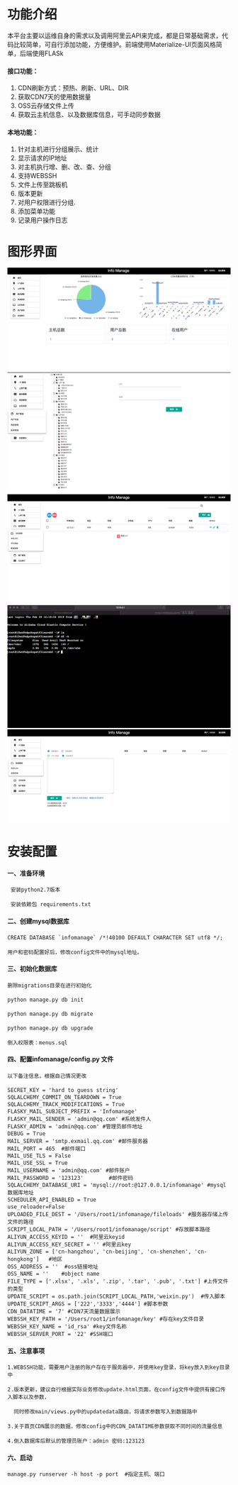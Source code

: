 # 功能介绍
本平台主要以运维自身的需求以及调用阿里云API来完成，都是日常基础需求，代码比较简单，可自行添加功能，方便维护。前端使用Materialize-UI页面风格简单，后端使用FLASk
#### 接口功能：
1. CDN刷新方式：预热、刷新、URL、DIR
2. 获取CDN7天的使用数据量
3. OSS云存储文件上传
4. 获取云主机信息、以及数据库信息，可手动同步数据
#### 本地功能：
1. 针对主机进行分组展示、统计
2. 显示请求的IP地址
3. 对主机执行增、删、改、查、分组
4. 支持WEBSSH
5. 文件上传至跳板机
6. 版本更新
7. 对用户权限进行分组.
8. 添加菜单功能
9. 记录用户操作日志
# 图形界面
![image](https://github.com/Myrecord/infomanage/blob/master/1.png)
![image](https://github.com/Myrecord/infomanage/blob/master/2.png)
![image](https://github.com/Myrecord/infomanage/blob/master/3.png)
![image](https://github.com/Myrecord/infomanage/blob/master/4.png)
![image](https://github.com/Myrecord/infomanage/blob/master/5.png)
# 安装配置
#### 一、准备环境
```
 安装python2.7版本
 
 安装依赖包 requirements.txt

 ```
#### 二、创建mysql数据库
```
CREATE DATABASE `infomanage` /*!40100 DEFAULT CHARACTER SET utf8 */;

用户和密码配置好后，修改config文件中的mysql地址。
```


#### 三、初始化数据库
```
删除migrations目录在进行初始化

python manage.py db init

python manage.py db migrate

python manage.py db upgrade

倒入权限表：menus.sql
```
#### 四、配置infomanage/config.py 文件
```
以下备注信息，根据自己情况更改

SECRET_KEY = 'hard to guess string'
SQLALCHEMY_COMMIT_ON_TEARDOWN = True
SQLALCHEMY_TRACK_MODIFICATIONS = True
FLASKY_MAIL_SUBJECT_PREFIX = 'Infomanage'
FLASKY_MAIL_SENDER = 'admin@qq.com' #系统发件人
FLASKY_ADMIN = 'admin@qq.com' #管理员邮件地址
DEBUG = True
MAIL_SERVER = 'smtp.exmail.qq.com' #邮件服务器
MAIL_PORT = 465  #邮件端口
MAIL_USE_TLS = False 
MAIL_USE_SSL = True 
MAIL_USERNAME = 'admin@qq.com' #邮件账户
MAIL_PASSWORD = '123123'		#邮件密码
SQLALCHEMY_DATABASE_URI = 'mysql://root:@127.0.0.1/infomanage' #mysql数据库地址
SCHEDULER_API_ENABLED = True
use_reloader=False
UPLOADED_FILE_DEST = '/Users/root1/infomanage/fileloads' #服务器存储上传文件的路径
SCRIPT_LOCAL_PATH = '/Users/root1/infomanage/script' #存放脚本路径
ALIYUN_ACCESS_KEYID = ''  #阿里云keyid
ALIYUN_ACCESS_KEY_SECRET = '' #阿里云key
ALIYUN_ZONE = ['cn-hangzhou', 'cn-beijing', 'cn-shenzhen', 'cn-hongkong']   #地区
OSS_ADDRESS = ''  #oss链接地址
OSS_NAME = ''    #object name
FILE_TYPE = ['.xlsx', '.xls', '.zip', '.tar', '.pub', '.txt'] #上传文件的类型
UPDATE_SCRIPT = os.path.join(SCRIPT_LOCAL_PATH,'weixin.py')  #传入脚本
UPDATE_SCRIPT_ARGS = ['222','3333','4444'] #脚本参数
CDN_DATATIME = '7' #CDN7天流量数据展示
WEBSSH_KEY_PATH = '/Users/root1/infomanage/key' #存在key文件目录
WEBSSH_KEY_NAME = 'id_rsa' #key文件名称
WEBSSH_SERVER_PORT = '22' #SSH端口
```
#### 五、注意事项
```
1.WEBSSH功能，需要用户注册的账户存在于服务器中，并使用key登录，将key放入到key目录中

2.版本更新，建议自行根据实际业务修改update.html页面，在config文件中提供有接口传入脚本以及参数，

  同时修改main/views.py中的updatedata路由，将请求参数写入到数据路中
  
3.关于首页CDN展示的数据，修改config中的CDN_DATATIME参数获取不同时间的流量信息

4.倒入数据库后默认的管理员账户：admin 密码:123123
```
#### 六、启动
```
manage.py runserver -h host -p port  #指定主机、端口
```
